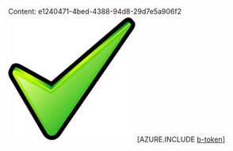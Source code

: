 Content: e1240471-4bed-4388-94d8-29d7e5a906f2![image](3f61f567-c468-479b-b6ea-50853e07ac46.png)
[AZURE.INCLUDE [b-token](3f024fdf-c923-4110-8b72-86027050e39d.md)]
